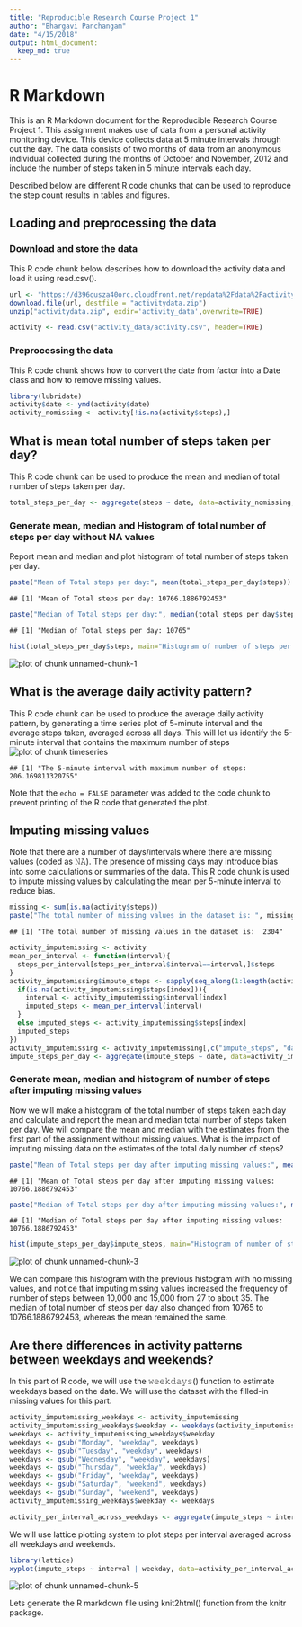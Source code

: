 ```yaml
---
title: "Reproducible Research Course Project 1"
author: "Bhargavi Panchangam"
date: "4/15/2018"
output: html_document:
  keep_md: true
---
```




# R Markdown

This is an R Markdown document for the Reproducible Research Course Project 1. This assignment makes use of data from a personal activity monitoring device. This device collects data at 5 minute intervals through out the day. The data consists of two months of data from an anonymous individual collected during the months of October and November, 2012 and include the number of steps taken in 5 minute intervals each day. 

Described below are different R code chunks that can be used to reproduce the step count results in tables and figures.

## Loading and preprocessing the data

### Download and store the data

This R code chunk below describes how to download the activity data and load it using read.csv().

```r
url <- "https://d396qusza40orc.cloudfront.net/repdata%2Fdata%2Factivity.zip"
download.file(url, destfile = "activitydata.zip")
unzip("activitydata.zip", exdir='activity_data',overwrite=TRUE)

activity <- read.csv("activity_data/activity.csv", header=TRUE)
```

### Preprocessing the data

This R code chunk shows how to convert the date from factor into a Date class and how to remove missing values.

```r
library(lubridate)
activity$date <- ymd(activity$date)
activity_nomissing <- activity[!is.na(activity$steps),]
```


## What is mean total number of steps taken per day?

This R code chunk can be used to produce the mean and median of total number of steps taken per day.

```r
total_steps_per_day <- aggregate(steps ~ date, data=activity_nomissing, sum)
```

### Generate mean, median and Histogram of total number of steps per day without NA values
Report mean and median and plot histogram of total number of steps taken per day.

```r
paste("Mean of Total steps per day:", mean(total_steps_per_day$steps))
```

```
## [1] "Mean of Total steps per day: 10766.1886792453"
```

```r
paste("Median of Total steps per day:", median(total_steps_per_day$steps))
```

```
## [1] "Median of Total steps per day: 10765"
```

```r
hist(total_steps_per_day$steps, main="Histogram of number of steps per day (without NA values)", xlab="Number of steps per day")
```

![plot of chunk unnamed-chunk-1](figure/unnamed-chunk-1-1.png)

## What is the average daily activity pattern?

This R code chunk can be used to produce the average daily activity pattern, by generating a time series plot of 5-minute interval and the average steps taken, averaged across all days. This will let us identify the 5-minute interval that contains the maximum number of steps
![plot of chunk timeseries](figure/timeseries-1.png)

```
## [1] "The 5-minute interval with maximum number of steps:  206.169811320755"
```

Note that the `echo = FALSE` parameter was added to the code chunk to prevent printing of the R code that generated the plot.

## Imputing missing values
Note that there are a number of days/intervals where there are missing values (coded as 𝙽𝙰). The presence of missing days may introduce bias into some calculations or summaries of the data. This R code chunk is used to impute missing values by calculating the mean per 5-minute interval to reduce bias.

```r
missing <- sum(is.na(activity$steps))
paste("The total number of missing values in the dataset is: ", missing)
```

```
## [1] "The total number of missing values in the dataset is:  2304"
```

```r
activity_imputemissing <- activity
mean_per_interval <- function(interval){
  steps_per_interval[steps_per_interval$interval==interval,]$steps
}
activity_imputemissing$impute_steps <- sapply(seq_along(1:length(activity_imputemissing$steps)), function(index){
  if(is.na(activity_imputemissing$steps[index])){
    interval <- activity_imputemissing$interval[index]
    imputed_steps <- mean_per_interval(interval)
  }
  else imputed_steps <- activity_imputemissing$steps[index]
  imputed_steps
})
activity_imputemissing <- activity_imputemissing[,c("impute_steps", "date", "interval")]
impute_steps_per_day <- aggregate(impute_steps ~ date, data=activity_imputemissing, sum)
```

### Generate mean, median and histogram of number of steps after imputing missing values
Now we will make a histogram of the total number of steps taken each day and calculate and report the mean and median total number of steps taken per day. We will compare the mean and median with the estimates from the first part of the assignment without missing values. What is the impact of imputing missing data on the estimates of the total daily number of steps?

```r
paste("Mean of Total steps per day after imputing missing values:", mean(impute_steps_per_day$impute_steps))
```

```
## [1] "Mean of Total steps per day after imputing missing values: 10766.1886792453"
```

```r
paste("Median of Total steps per day after imputing missing values:", median(impute_steps_per_day$impute_steps))
```

```
## [1] "Median of Total steps per day after imputing missing values: 10766.1886792453"
```

```r
hist(impute_steps_per_day$impute_steps, main="Histogram of number of steps per day (after imputing NA values)", xlab="Number of steps per day")
```

![plot of chunk unnamed-chunk-3](figure/unnamed-chunk-3-1.png)

We can compare this histogram with the previous histogram with no missing values, and notice that imputing missing values increased the frequency of number of steps between 10,000 and 15,000 from 27 to about 35. The median of total number of steps per day also changed from 10765 to 10766.1886792453, whereas the mean remained the same.


## Are there differences in activity patterns between weekdays and weekends?
In this part of R code, we will use the 𝚠𝚎𝚎𝚔𝚍𝚊𝚢𝚜() function to estimate weekdays based on the date. We will use the dataset with the filled-in missing values for this part.


```r
activity_imputemissing_weekdays <- activity_imputemissing
activity_imputemissing_weekdays$weekday <- weekdays(activity_imputemissing_weekdays$date)
weekdays <- activity_imputemissing_weekdays$weekday
weekdays <- gsub("Monday", "weekday", weekdays)
weekdays <- gsub("Tuesday", "weekday", weekdays)
weekdays <- gsub("Wednesday", "weekday", weekdays)
weekdays <- gsub("Thursday", "weekday", weekdays)
weekdays <- gsub("Friday", "weekday", weekdays)
weekdays <- gsub("Saturday", "weekend", weekdays)
weekdays <- gsub("Sunday", "weekend", weekdays)
activity_imputemissing_weekdays$weekday <- weekdays

activity_per_interval_across_weekdays <- aggregate(impute_steps ~ interval+weekday, data=activity_imputemissing_weekdays, mean)
```

We will use lattice plotting system to plot steps per interval averaged across all weekdays and weekends.

```r
library(lattice)
xyplot(impute_steps ~ interval | weekday, data=activity_per_interval_across_weekdays, type="l", layout=c(1,2), ylab="Number of steps", xlab="Interval")
```

![plot of chunk unnamed-chunk-5](figure/unnamed-chunk-5-1.png)

Lets generate the R markdown file using knit2html() function from the knitr package.
